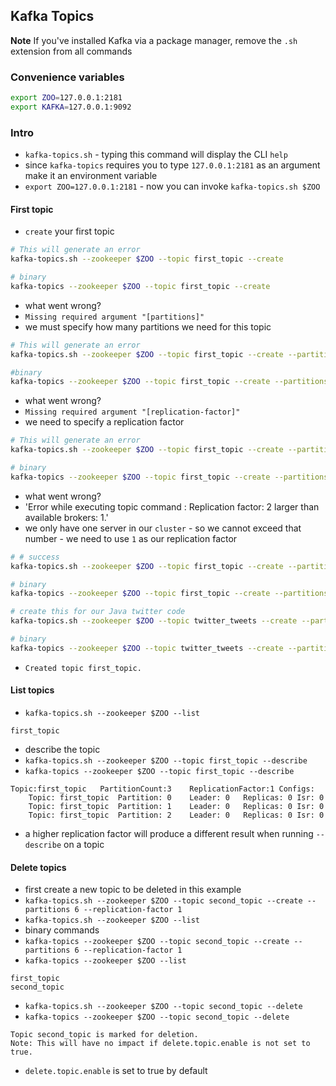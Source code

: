 ## Kafka Topics

**Note** If you've installed Kafka via a package manager, remove the `.sh` extension from all commands

### Convenience variables
```bash
export ZOO=127.0.0.1:2181
export KAFKA=127.0.0.1:9092
```

### Intro
- `kafka-topics.sh` - typing this command will display the CLI `help`
- since `kafka-topics` requires you to type `127.0.0.1:2181` as an argument make it an environment variable
- `export ZOO=127.0.0.1:2181` - now you can invoke `kafka-topics.sh $ZOO`

#### First topic

- `create` your first topic

```bash
# This will generate an error
kafka-topics.sh --zookeeper $ZOO --topic first_topic --create

# binary
kafka-topics --zookeeper $ZOO --topic first_topic --create
```
- what went wrong?
- `Missing required argument "[partitions]"`
- we must specify how many partitions we need for this topic

```bash
# This will generate an error
kafka-topics.sh --zookeeper $ZOO --topic first_topic --create --partitions 3

#binary
kafka-topics --zookeeper $ZOO --topic first_topic --create --partitions 3
```
- what went wrong?
- `Missing required argument "[replication-factor]"`
- we need to specify a replication factor

```bash
# This will generate an error
kafka-topics.sh --zookeeper $ZOO --topic first_topic --create --partitions 3 --replication-factor 2

# binary
kafka-topics --zookeeper $ZOO --topic first_topic --create --partitions 3 --replication-factor 2
```
- what went wrong?
- 'Error while executing topic command : Replication factor: 2 larger than available brokers: 1.'
- we only have one server in our `cluster` - so we cannot exceed that number - we need to use `1` as our replication factor

```bash
# # success
kafka-topics.sh --zookeeper $ZOO --topic first_topic --create --partitions 3 --replication-factor 1

# binary
kafka-topics --zookeeper $ZOO --topic first_topic --create --partitions 3 --replication-factor 1

# create this for our Java twitter code
kafka-topics.sh --zookeeper $ZOO --topic twitter_tweets --create --partitions 6 --replication-factor 1

# binary
kafka-topics --zookeeper $ZOO --topic twitter_tweets --create --partitions 6 --replication-factor 1
```
- `Created topic first_topic.`

#### List topics
- `kafka-topics.sh --zookeeper $ZOO --list`

```
first_topic
```

- describe the topic
- `kafka-topics.sh --zookeeper $ZOO --topic first_topic --describe`
- `kafka-topics --zookeeper $ZOO --topic first_topic --describe`

```
Topic:first_topic	PartitionCount:3	ReplicationFactor:1	Configs:
	Topic: first_topic	Partition: 0	Leader: 0	Replicas: 0	Isr: 0
	Topic: first_topic	Partition: 1	Leader: 0	Replicas: 0	Isr: 0
	Topic: first_topic	Partition: 2	Leader: 0	Replicas: 0	Isr: 0
```

- a higher replication factor will produce a different result when running `--describe` on a topic

#### Delete topics
- first create a new topic to be deleted in this example
- `kafka-topics.sh --zookeeper $ZOO --topic second_topic --create --partitions 6 --replication-factor 1`
- `kafka-topics.sh --zookeeper $ZOO --list`
- binary commands
- `kafka-topics --zookeeper $ZOO --topic second_topic --create --partitions 6 --replication-factor 1`
- `kafka-topics --zookeeper $ZOO --list`

```
first_topic
second_topic
```

- `kafka-topics.sh --zookeeper $ZOO --topic second_topic --delete`
- `kafka-topics --zookeeper $ZOO --topic second_topic --delete`

```
Topic second_topic is marked for deletion.
Note: This will have no impact if delete.topic.enable is not set to true.
```

- `delete.topic.enable` is set to true by default
